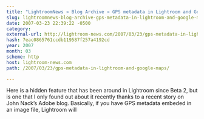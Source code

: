 ```yaml
---
title: "LightroomNews » Blog Archive » GPS metadata in Lightroom and Google Maps"
slug: lightroomnews-blog-archive-gps-metadata-in-lightroom-and-google-maps
date: 2007-03-23 22:39:22 -0500
category: 
external-url: http://lightroom-news.com/2007/03/23/gps-metadata-in-lightroom-and-google-maps/
hash: 7eac0865761ccdb119587f257a4192cd
year: 2007
month: 03
scheme: http
host: lightroom-news.com
path: /2007/03/23/gps-metadata-in-lightroom-and-google-maps/

---
```


Here is a hidden feature that has been around in Lightroom since Beta 2, but is one that I only found out about it recently thanks to a recent story on John Nack’s Adobe blog. Basically, if you have GPS metadata embeded in an image file, Lightroom will
